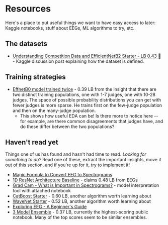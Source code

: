 # Resources
Here's a place to put useful things we want to have easy access to later: Kaggle notebooks, stuff about EEGs, ML algorithms to try, etc.

## The datasets
- [Understanding Competition Data and EfficientNetB2 Starter - LB 0.43 🎉](https://www.kaggle.com/competitions/hms-harmful-brain-activity-classification/discussion/468010) - Kaggle discussion post explaining how the dataset is defined.

## Training strategies
- [EffnetB0 model trained twice](https://www.kaggle.com/code/seanbearden/effnetb0-2-pop-model-train-twice-lb-0-39) - 0.39 LB from the insight that there are two distinct training populations, one with 1-7 judges, one with 10-28 judges. The space of possible probability distributions you can get with fewer judges is more sparse. He trains first on the few-judge population and then on the many-judge population.
  - This shows how useful EDA can be! Is there more to notice here -- for example, are there common disagreements that judges have, and do these differ between the two populations?

## Haven't read yet
Things one of us has found and hasn't had time to read. *Looking for something to do?* Read one of these, extract the important insights, move it out of this section, and if you're up for it, try to implement it!
- [Magic Formula to Convert EEG to Spectrograms](https://www.kaggle.com/competitions/hms-harmful-brain-activity-classification/discussion/469760)
- [1D ResNet Architecture Baseline](https://www.kaggle.com/competitions/hms-harmful-brain-activity-classification/discussion/471666) - claims 0.48 LB from EEGs
- [Grad Cam - What is Important in Spectrograms?](https://www.kaggle.com/competitions/hms-harmful-brain-activity-classification/discussion/472976) - model interpretation tool with attached notebook
- [CatBoost Starter](https://www.kaggle.com/code/cdeotte/catboost-starter-lb-0-60) - 0.60 LB, another algorithm worth learning about
- [WaveNet Starter](https://www.kaggle.com/code/cdeotte/wavenet-starter-lb-0-52) - 0.52 LB, another algorithm worth learning about
- [Exploring EEG - A Beginner's Guide](https://www.kaggle.com/code/yorkyong/exploring-eeg-a-beginner-s-guide)
- [3 Model Ensemble](https://www.kaggle.com/code/kitsuha/3-model-ensemble-lb-0-37) - 0.37 LB, currently the highest-scoring public notebook. Many of the top scores seem to be similar ensembles.
